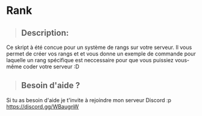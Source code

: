 # Rank

> ## Description:

Ce skript à été concue pour un système de rangs sur votre serveur. Il vous permet de créer vos rangs et et vous donne un exemple de commande pour laquelle un rang spécifique est neccessaire pour que vous puissiez vous-même coder votre serveur :D

> ## Besoin d'aide ?

Si tu as besoin d'aide je t'invite à rejoindre mon serveur Discord :p https://discord.gg/WBaugnW
